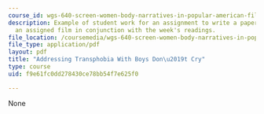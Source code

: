 ```yaml
---
course_id: wgs-640-screen-women-body-narratives-in-popular-american-film-spring-2014
description: Example of student work for an assignment to write a paper that addresses
  an assigned film in conjunction with the week's readings.
file_location: /coursemedia/wgs-640-screen-women-body-narratives-in-popular-american-film-spring-2014/f9e61fc0dd278430ce78bb54f7e625f0_MITWGS_640S14_BysDntCry_HS.pdf
file_type: application/pdf
layout: pdf
title: "Addressing Transphobia With Boys Don\u2019t Cry"
type: course
uid: f9e61fc0dd278430ce78bb54f7e625f0

---
```

None